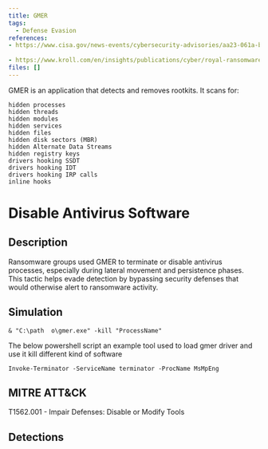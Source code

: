 ```yaml
---
title: GMER
tags:
  - Defense Evasion
references: 
- https://www.cisa.gov/news-events/cybersecurity-advisories/aa23-061a-black-suit-royal-ransomware
  
- https://www.kroll.com/en/insights/publications/cyber/royal-ransomware-deep-dive
files: []
---
```


GMER is an application that detects and removes rootkits. It scans for:
```
hidden processes
hidden threads
hidden modules
hidden services
hidden files
hidden disk sectors (MBR)
hidden Alternate Data Streams
hidden registry keys
drivers hooking SSDT
drivers hooking IDT
drivers hooking IRP calls
inline hooks
```

# Disable Antivirus Software

## Description
Ransomware groups used GMER to terminate or disable antivirus processes, especially during lateral movement and persistence phases. This tactic helps evade detection by bypassing security defenses that would otherwise alert to ransomware activity.

## Simulation
```
& "C:\path	o\gmer.exe" -kill "ProcessName"
```
The below powershell script an example tool used to load gmer driver and use it kill different kind of software 
```https://github.com/xiosec/Terminator
Invoke-Terminator -ServiceName terminator -ProcName MsMpEng 

```
## MITRE ATT&CK
T1562.001 - Impair Defenses: Disable or Modify Tools

## Detections


